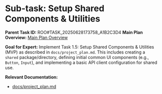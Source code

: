# Sub-task: Setup Shared Components & Utilities

**Parent Task ID:** ROO#TASK_20250628173758_A1B2C3D4
**Main Plan Overview:** [Main Plan Overview](../../plans/ROO#TASK_20250628173758_A1B2C3D4_plan_overview.md)

**Goal for Expert:** Implement Task 1.5: Setup Shared Components & Utilities (MVP) as described in `docs/project_plan.md`. This includes creating a `shared` package/directory, defining initial common UI components (e.g., `Button`, `Input`), and implementing a basic API client configuration for shared use.

**Relevant Documentation:**

- [docs/project_plan.md](docs/project_plan.md)

